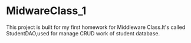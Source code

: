 # MidwareClass_1
This project is built for my first homework for Middleware Class.It's called StudentDAO,used for manage CRUD work of student database.
